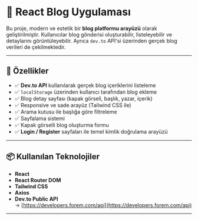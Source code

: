 # 📝 React Blog Uygulaması

Bu proje, modern ve estetik bir **blog platformu arayüzü** olarak geliştirilmiştir. Kullanıcılar blog gönderisi oluşturabilir, listeleyebilir ve detaylarını görüntüleyebilir. Ayrıca `dev.to` API'si üzerinden gerçek blog verileri de çekilmektedir.

---

## 🚀 Özellikler

- ✅ **Dev.to API** kullanılarak gerçek blog içeriklerini listeleme
- ✅ `localStorage` üzerinden kullanıcı tarafından blog ekleme
- ✅ Blog detay sayfası (kapak görseli, başlık, yazar, içerik)
- ✅ Responsive ve sade arayüz (Tailwind CSS ile)
- ✅ Arama kutusu ile başlığa göre filtreleme
- ✅ Sayfalama sistemi
- ✅ Kapak görselli blog oluşturma formu
- ✅ **Login / Register** sayfaları ile temel kimlik doğrulama arayüzü

---

## 📦 Kullanılan Teknolojiler

- **React**
- **React Router DOM**
- **Tailwind CSS**
- **Axios**
- **Dev.to Public API**  
  → [https://developers.forem.com/api](https://developers.forem.com/api)

---


